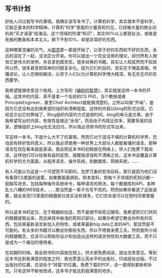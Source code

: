 

## 写书计划

好些人问过我写书的事情。我确实该写本书了。计算机科学，其实根本不是科学，它缺乏基本的科学精神。计算机“科学”里面的少量真知灼见，已经被大量的商业动机和“天才语录”给淹没。这个领域的所谓“知识”，其实90%以上都是扯淡，或者是死板的教条和本本主义。剩下不到10%，却是非常好的东西。

这种瞎蒙混骗的风气，从[图灵](http://www.yinwang.org/blog-cn/2015/10/18/turing)那一辈就开始了，以至于好的东西和不好的东西，永远的混在了一起，没法区分开来。你可以提出一个完全没用的理论，却仍然有人相信它是伟大的发明，并且拿到图灵奖。很多经典的书籍，其实让人知其然而不知其所以然，很多甚至把简单的问题复杂化。因为它们的目的，其实在于掩盖真相，传播谬论，让人恐惧和糊涂，以至于人们以为计算机科学博大精深，有无穷无尽的东西要学。

我希望能够改变这个格局。上次写的《[编程的智慧](http://www.yinwang.org/blog-cn/2015/11/21/programming-philosophy/)》，其实就是这样一本书的开端。这其中的内容，真不是拿一个名校的CS PhD，当个教授或者PrincipleEngineer，甚至Chief Architect就能搞清楚的。之所以叫做“开端”，是因为它还没有达到我希望的组织和清晰程度。这样的内容以blog的形式出现，已经显示出它的弊端了。Blog组织内容的方式是按时间，blog的单元是文章。由于我希望写出的内容，有效性是接近“永恒”，而且由于内容比较多，需要多层的目录，逻辑组织上blog也无法应付。所以我必须用书的形式写出来。

写这样一本书，不是什么大不了的事情，然而它对于混沌不堪的计算机科学界，恐怕具有转折性的意义，所以我必须使用一种世界上大部分人都能看懂的语言。那种语言在现在看来就是英语。我会把这本书的初稿放在网络上，供人们免费下载阅读，这样他们可以给我有益的反馈，提醒我谬误和不清晰之处。这本书会覆盖计算机科学的方方面面，从程序语言，操作系统，到数据库，网络系统，……

有人可能以为这是一个可望而不可即的，包罗万象的宏伟目标，那只是因为他们没有看穿CS里面的迷雾。如果要面面俱到，照本宣科，把每个子领域的死知识都一股脑写进去，包括每种操作系统命令，每种语言的用法，每个数据库的API，各种乱七八糟的WEB技术，……那当然是一辈子也写不完的。然而如果你看透了这层迷雾，就会发现CS里面的精髓部分其实没有很多，它们完全是可以在短时间里掌握的。

所以这本书的定位，在于精髓和创造，而不是细节和死记硬背。我希望把它们共同的精髓提取出来，而去掉其中肤浅的死知识部分。如果你希望它教会你所有的东西，包括某最新语言新加入的特性，或者某最新big data工具的API，那显然是不可能的。有太多的书籍可以教会你那些东西，所以不用我来费工夫。然而我所介绍的精髓概念，应该可以帮助你设计和创造出这样的语言特性和大数据工具，而不只是成为一个被动的使用者。

在初期的时候，我会把书的内容放在网上，供大家免费阅读，提出宝贵意见。等到这本书达到我满意的程度之时，我也愿意让高水平的出版社，印成纸张出版。不过出版社的位置，应该处于“转载”的位置。免费下载的PDF，会一直得到更新和补充。只有这样不断地改进，这本书才能达到我满意的地步。

